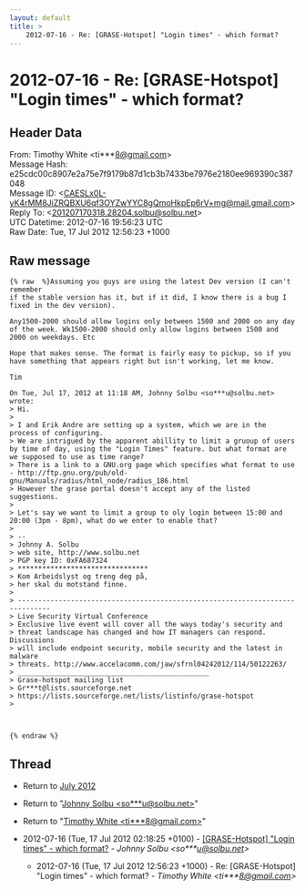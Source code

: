 ```yaml
---
layout: default
title: >
    2012-07-16 - Re: [GRASE-Hotspot] "Login times" - which format?
---
```


# 2012-07-16 - Re: [GRASE-Hotspot] "Login times" - which format?

## Header Data

From: Timothy White \<ti***8@gmail.com\><br>
Message Hash: e25cdc00c8907e2a75e7f9179b87d1cb3b7433be7976e2180ee969390c387048<br>
Message ID: \<CAESLx0L-yK4rMM8JiZRQBXU6qf3OYZwYYC8gQmoHkpEp6rV+mg@mail.gmail.com\><br>
Reply To: \<201207170318.28204.solbu@solbu.net\><br>
UTC Datetime: 2012-07-16 19:56:23 UTC<br>
Raw Date: Tue, 17 Jul 2012 12:56:23 +1000<br>

## Raw message

```
{% raw  %}Assuming you guys are using the latest Dev version (I can't remember
if the stable version has it, but if it did, I know there is a bug I
fixed in the dev version).

Any1500-2000 should allow logins only between 1500 and 2000 on any day
of the week. Wk1500-2000 should only allow logins between 1500 and
2000 on weekdays. Etc

Hope that makes sense. The format is fairly easy to pickup, so if you
have something that appears right but isn't working, let me know.

Tim

On Tue, Jul 17, 2012 at 11:18 AM, Johnny Solbu <so***u@solbu.net> wrote:
> Hi.
>
> I and Erik Andre are setting up a system, which we are in the process of configuring.
> We are intrigued by the apparent abillity to limit a gruoup of users by time of day, using the "Login Times" feature. but what format are we supposed to use as time range?
> There is a link to a GNU.org page which specifies what format to use - http://ftp.gnu.org/pub/old-gnu/Manuals/radius/html_node/radius_186.html
> However the grase portal doesn't accept any of the listed suggestions.
>
> Let's say we want to limit a group to oly login between 15:00 and 20:00 (3pm - 8pm), what do we enter to enable that?
>
> --
> Johnny A. Solbu
> web site, http://www.solbu.net
> PGP key ID: 0xFA687324
> ********************************
> Kom Arbeidslyst og treng deg på,
> her skal du motstand finne.
>
> ------------------------------------------------------------------------------
> Live Security Virtual Conference
> Exclusive live event will cover all the ways today's security and
> threat landscape has changed and how IT managers can respond. Discussions
> will include endpoint security, mobile security and the latest in malware
> threats. http://www.accelacomm.com/jaw/sfrnl04242012/114/50122263/
> _______________________________________________
> Grase-hotspot mailing list
> Gr***t@lists.sourceforge.net
> https://lists.sourceforge.net/lists/listinfo/grase-hotspot
>



{% endraw %}
```

## Thread

+ Return to [July 2012](/archive/2012/07)

+ Return to "[Johnny Solbu <so***u<span>@</span>solbu.net>](/authors/so___u_at_solbu_net)"
+ Return to "[Timothy White <ti***8<span>@</span>gmail.com>](/authors/ti___8_at_gmail_com)"

+ 2012-07-16 (Tue, 17 Jul 2012 02:18:25 +0100) - [[GRASE-Hotspot] "Login times" - which format?](/archive/2012/07/61cd9a83f2e3660668c59c1264e16dec9929740562a0e6d477b7a8c9daaac9c2) - _Johnny Solbu \<so***u@solbu.net\>_
  + 2012-07-16 (Tue, 17 Jul 2012 12:56:23 +1000) - Re: [GRASE-Hotspot] "Login times" - which format? - _Timothy White \<ti***8@gmail.com\>_

